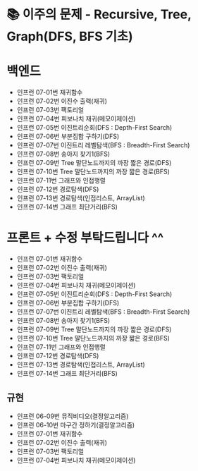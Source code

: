 # 📚 이주의 문제 - Recursive, Tree, Graph(DFS, BFS 기초)

# 백엔드
- 인프런 07-01번 재귀함수
- 인프런 07-02번 이진수 출력(재귀)
- 인프런 07-03번 팩토리얼
- 인프런 07-04번 피보나치 재귀(메모이제이션)
- 인프런 07-05번 이진트리순회(DFS : Depth-First Search)
- 인프런 07-06번 부분집합 구하기(DFS)
- 인프런 07-07번 이진트리 레벨탐색(BFS : Breadth-First Search)
- 인프런 07-08번 송아지 찾기1(BFS)
- 인프런 07-09번 Tree 말단노드까지의 까장 짧은 경로(DFS)
- 인프런 07-10번 Tree 말단노드까지의 까장 짧은 경로(BFS)
- 인프런 07-11번 그래프와 인접행렬
- 인프런 07-12번 경로탐색(DFS)
- 인프런 07-13번 경로탐색(인접리스트, ArrayList)
- 인프런 07-14번 그래프 최단거리(BFS)

# 프론트 + 수정 부탁드립니다 ^^
- 인프런 07-01번 재귀함수
- 인프런 07-02번 이진수 출력(재귀)
- 인프런 07-03번 팩토리얼
- 인프런 07-04번 피보나치 재귀(메모이제이션)
- 인프런 07-05번 이진트리순회(DFS : Depth-First Search)
- 인프런 07-06번 부분집합 구하기(DFS)
- 인프런 07-07번 이진트리 레벨탐색(BFS : Breadth-First Search)
- 인프런 07-08번 송아지 찾기1(BFS)
- 인프런 07-09번 Tree 말단노드까지의 까장 짧은 경로(DFS)
- 인프런 07-10번 Tree 말단노드까지의 까장 짧은 경로(BFS)
- 인프런 07-11번 그래프와 인접행렬
- 인프런 07-12번 경로탐색(DFS)
- 인프런 07-13번 경로탐색(인접리스트, ArrayList)
- 인프런 07-14번 그래프 최단거리(BFS)

## 규현
- 인프런 06-09번 뮤직비디오(결정알고리즘)
- 인프런 06-10번 마구간 정하기(결정알고리즘)
- 인프런 07-01번 재귀함수
- 인프런 07-02번 이진수 출력(재귀)
- 인프런 07-03번 팩토리얼
- 인프런 07-04번 피보나치 재귀(메모이제이션)
